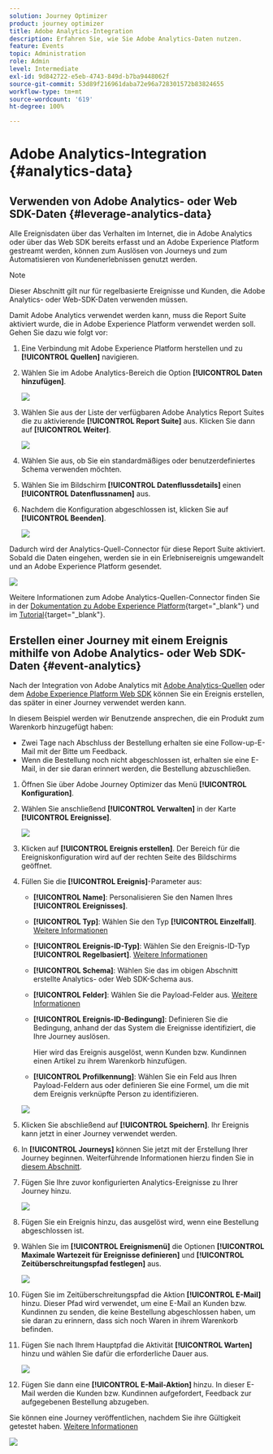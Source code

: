 ```yaml
---
solution: Journey Optimizer
product: journey optimizer
title: Adobe Analytics-Integration
description: Erfahren Sie, wie Sie Adobe Analytics-Daten nutzen.
feature: Events
topic: Administration
role: Admin
level: Intermediate
exl-id: 9d842722-e5eb-4743-849d-b7ba9448062f
source-git-commit: 53d89f216961daba72e96a728301572b83824655
workflow-type: tm+mt
source-wordcount: '619'
ht-degree: 100%

---
```


# Adobe Analytics-Integration {#analytics-data}

## Verwenden von Adobe Analytics- oder Web SDK-Daten {#leverage-analytics-data}

Alle Ereignisdaten über das Verhalten im Internet, die in Adobe Analytics oder über das Web SDK bereits erfasst und an Adobe Experience Platform gestreamt werden, können zum Auslösen von Journeys und zum Automatisieren von Kundenerlebnissen genutzt werden.

>[!NOTE]
>
>Dieser Abschnitt gilt nur für regelbasierte Ereignisse und Kunden, die Adobe Analytics- oder Web-SDK-Daten verwenden müssen.

Damit Adobe Analytics verwendet werden kann, muss die Report Suite aktiviert wurde, die in Adobe Experience Platform verwendet werden soll. Gehen Sie dazu wie folgt vor:

1. Eine Verbindung mit Adobe Experience Platform herstellen und zu **[!UICONTROL Quellen]** navigieren.

1. Wählen Sie im Adobe Analytics-Bereich die Option **[!UICONTROL Daten hinzufügen]**.

   ![](assets/ajo-aa_1.png)

1. Wählen Sie aus der Liste der verfügbaren Adobe Analytics Report Suites die zu aktivierende **[!UICONTROL Report Suite]** aus. Klicken Sie dann auf **[!UICONTROL Weiter]**.

   ![](assets/ajo-aa_2.png)

1. Wählen Sie aus, ob Sie ein standardmäßiges oder benutzerdefiniertes Schema verwenden möchten.

1. Wählen Sie im Bildschirm **[!UICONTROL Datenflussdetails]** einen **[!UICONTROL Datenflussnamen]** aus.

1. Nachdem die Konfiguration abgeschlossen ist, klicken Sie auf **[!UICONTROL Beenden]**.

   ![](assets/ajo-aa_3.png)

Dadurch wird der Analytics-Quell-Connector für diese Report Suite aktiviert. Sobald die Daten eingehen, werden sie in ein Erlebnisereignis umgewandelt und an Adobe Experience Platform gesendet.

![](assets/ajo-aa_4.png)

Weitere Informationen zum Adobe Analytics-Quellen-Connector finden Sie in der [Dokumentation zu Adobe Experience Platform](https://experienceleague.adobe.com/docs/experience-platform/sources/connectors/adobe-applications/analytics.html?lang=de){target=&quot;_blank&quot;} und im [Tutorial](https://experienceleague.adobe.com/docs/experience-platform/sources/ui-tutorials/create/adobe-applications/analytics.html?lang=de){target=&quot;_blank&quot;}.

## Erstellen einer Journey mit einem Ereignis mithilfe von Adobe Analytics- oder Web SDK-Daten {#event-analytics}

Nach der Integration von Adobe Analytics mit [Adobe Analytics-Quellen](#leverage-analytics-data) oder dem [Adobe Experience Platform Web SDK](https://experienceleague.adobe.com/docs/experience-platform/edge/home.html?lang=de) können Sie ein Ereignis erstellen, das später in einer Journey verwendet werden kann.

In diesem Beispiel werden wir Benutzende ansprechen, die ein Produkt zum Warenkorb hinzugefügt haben:

* Zwei Tage nach Abschluss der Bestellung erhalten sie eine Follow-up-E-Mail mit der Bitte um Feedback.
* Wenn die Bestellung noch nicht abgeschlossen ist, erhalten sie eine E-Mail, in der sie daran erinnert werden, die Bestellung abzuschließen.

1. Öffnen Sie über Adobe Journey Optimizer das Menü **[!UICONTROL Konfiguration]**.

1. Wählen Sie anschließend **[!UICONTROL Verwalten]** in der Karte **[!UICONTROL Ereignisse]**.

   ![](assets/ajo-aa_5.png)

1. Klicken auf **[!UICONTROL Ereignis erstellen]**. Der Bereich für die Ereigniskonfiguration wird auf der rechten Seite des Bildschirms geöffnet.

1. Füllen Sie die **[!UICONTROL Ereignis]**-Parameter aus:

   * **[!UICONTROL Name]**: Personalisieren Sie den Namen Ihres **[!UICONTROL Ereignisses]**.
   * **[!UICONTROL Typ]**: Wählen Sie den Typ **[!UICONTROL Einzelfall]**. [Weitere Informationen](../event/about-events.md)
   * **[!UICONTROL Ereignis-ID-Typ]**: Wählen Sie den Ereignis-ID-Typ **[!UICONTROL Regelbasiert]**. [Weitere Informationen](../event/about-events.md#event-id-type)
   * **[!UICONTROL Schema]**: Wählen Sie das im obigen Abschnitt erstellte Analytics- oder Web SDK-Schema aus.
   * **[!UICONTROL Felder]**: Wählen Sie die Payload-Felder aus. [Weitere Informationen](../event/about-creating.md#define-the-payload-fields)
   * **[!UICONTROL Ereignis-ID-Bedingung]**: Definieren Sie die Bedingung, anhand der das System die Ereignisse identifiziert, die Ihre Journey auslösen.

      Hier wird das Ereignis ausgelöst, wenn Kunden bzw. Kundinnen einen Artikel zu ihrem Warenkorb hinzufügen.
   * **[!UICONTROL Profilkennung]**: Wählen Sie ein Feld aus Ihren Payload-Feldern aus oder definieren Sie eine Formel, um die mit dem Ereignis verknüpfte Person zu identifizieren.

   ![](assets/ajo-aa_6.png)

1. Klicken Sie abschließend auf **[!UICONTROL Speichern]**. Ihr Ereignis kann jetzt in einer Journey verwendet werden.

1. In **[!UICONTROL Journeys]** können Sie jetzt mit der Erstellung Ihrer Journey beginnen. Weiterführende Informationen hierzu finden Sie in [diesem Abschnitt](../building-journeys/journey-gs.md).

1. Fügen Sie Ihre zuvor konfigurierten Analytics-Ereignisse zu Ihrer Journey hinzu.

   ![](assets/ajo-aa_8.png)

1. Fügen Sie ein Ereignis hinzu, das ausgelöst wird, wenn eine Bestellung abgeschlossen ist.

1. Wählen Sie im **[!UICONTROL Ereignismenü]** die Optionen **[!UICONTROL Maximale Wartezeit für Ereignisse definieren]** und **[!UICONTROL Zeitüberschreitungspfad festlegen]** aus.

   ![](assets/ajo-aa_9.png)

1. Fügen Sie im Zeitüberschreitungspfad die Aktion **[!UICONTROL E-Mail]** hinzu. Dieser Pfad wird verwendet, um eine E-Mail an Kunden bzw. Kundinnen zu senden, die keine Bestellung abgeschlossen haben, um sie daran zu erinnern, dass sich noch Waren in ihrem Warenkorb befinden.

1. Fügen Sie nach Ihrem Hauptpfad die Aktivität **[!UICONTROL Warten]** hinzu und wählen Sie dafür die erforderliche Dauer aus.

   ![](assets/ajo-aa_10.png)

1. Fügen Sie dann eine **[!UICONTROL E-Mail-Aktion]** hinzu. In dieser E-Mail werden die Kunden bzw. Kundinnen aufgefordert, Feedback zur aufgegebenen Bestellung abzugeben.

Sie können eine Journey veröffentlichen, nachdem Sie ihre Gültigkeit getestet haben. [Weitere Informationen](../building-journeys/publishing-the-journey.md)

![](assets/ajo-aa_7.png)
